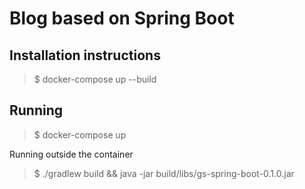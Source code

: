 # Blog based on Spring Boot

## Installation instructions

> $ docker-compose up --build

## Running

> $ docker-compose up

Running outside the container

> $ ./gradlew build && java -jar build/libs/gs-spring-boot-0.1.0.jar
